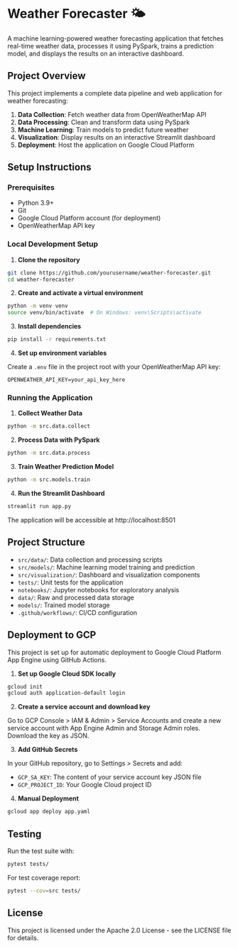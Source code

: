 # Weather Forecaster 🌤️

A machine learning-powered weather forecasting application that fetches real-time weather data, processes it using PySpark, trains a prediction model, and displays the results on an interactive dashboard.

## Project Overview

This project implements a complete data pipeline and web application for weather forecasting:

1. **Data Collection**: Fetch weather data from OpenWeatherMap API
2. **Data Processing**: Clean and transform data using PySpark
3. **Machine Learning**: Train models to predict future weather
4. **Visualization**: Display results on an interactive Streamlit dashboard
5. **Deployment**: Host the application on Google Cloud Platform

## Setup Instructions

### Prerequisites

- Python 3.9+
- Git
- Google Cloud Platform account (for deployment)
- OpenWeatherMap API key

### Local Development Setup

1. **Clone the repository**

```bash
git clone https://github.com/yourusername/weather-forecaster.git
cd weather-forecaster
```

2. **Create and activate a virtual environment**

```bash
python -m venv venv
source venv/bin/activate  # On Windows: venv\Scripts\activate
```

3. **Install dependencies**

```bash
pip install -r requirements.txt
```

4. **Set up environment variables**

Create a `.env` file in the project root with your OpenWeatherMap API key:

```
OPENWEATHER_API_KEY=your_api_key_here
```

### Running the Application

1. **Collect Weather Data**

```bash
python -m src.data.collect
```

2. **Process Data with PySpark**

```bash
python -m src.data.process
```

3. **Train Weather Prediction Model**

```bash
python -m src.models.train
```

4. **Run the Streamlit Dashboard**

```bash
streamlit run app.py
```

The application will be accessible at http://localhost:8501

## Project Structure

- `src/data/`: Data collection and processing scripts
- `src/models/`: Machine learning model training and prediction
- `src/visualization/`: Dashboard and visualization components
- `tests/`: Unit tests for the application
- `notebooks/`: Jupyter notebooks for exploratory analysis
- `data/`: Raw and processed data storage
- `models/`: Trained model storage
- `.github/workflows/`: CI/CD configuration

## Deployment to GCP

This project is set up for automatic deployment to Google Cloud Platform App Engine using GitHub Actions.

1. **Set up Google Cloud SDK locally**

```bash
gcloud init
gcloud auth application-default login
```

2. **Create a service account and download key**

Go to GCP Console > IAM & Admin > Service Accounts and create a new service account with App Engine Admin and Storage Admin roles. Download the key as JSON.

3. **Add GitHub Secrets**

In your GitHub repository, go to Settings > Secrets and add:
- `GCP_SA_KEY`: The content of your service account key JSON file
- `GCP_PROJECT_ID`: Your Google Cloud project ID

4. **Manual Deployment**

```bash
gcloud app deploy app.yaml
```

## Testing

Run the test suite with:

```bash
pytest tests/
```

For test coverage report:

```bash
pytest --cov=src tests/
```

## License

This project is licensed under the Apache 2.0 License - see the LICENSE file for details.